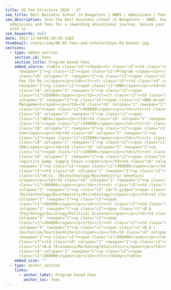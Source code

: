 ```yaml
---
title: UG Fee Structure 2024 - 27
seo_title: Best Business School in Bangalore | ABBS | Admissions | Fees
seo_description: Join the best business school in Bangalore - ABBS. Explore
  admissions and fees for a rewarding educational journey. Secure your future
  with us
seo_keywords: null
date: 2021-12-04T06:20:50.148Z
thumbnail: static/img/08-05-fees-and-scholarships-01-banner.jpg
sections:
  - type: embed_section
    section_id: fees
    section_title: Program based Fees
    embed_source: <table class="c4"><tbody><tr class="c5"><td class="c0" colspan="1"
      rowspan="1"><p class="c2"><span class="c1">Program </span></p></td><td
      class="c6" colspan="1" rowspan="1"><p class="c2"><span class="c1">&nbsp;
      Fee (In Rs.)</span></p></td></tr><tr class="c5"><td class="c0" colspan="1"
      rowspan="1"><p class="c2"><span class="c1">BBA</span></p></td><td
      class="c6" colspan="1" rowspan="1"><p class="c2"><span
      class="c1">350000</span></p></td></tr><tr class="c5"><td class="c0"
      colspan="1" rowspan="1"><p class="c2"><span class="c1">BBA-Aviation
      Management</span></p></td><td class="c6" colspan="1" rowspan="1"><p
      class="c2"><span class="c1">450000</span></p></td></tr><tr class="c7"><td
      class="c0" colspan="1" rowspan="1"><p class="c2"><span
      class="c1">BCA</span></p></td><td class="c6" colspan="1" rowspan="1"><p
      class="c2"><span class="c1">330000</span></p></td></tr><tr class="c5"><td
      class="c0" colspan="1" rowspan="1"><p class="c2"><span class="c1">B.
      Com</span></p></td><td class="c6" colspan="1" rowspan="1"><p
      class="c2"><span class="c1">215000</span></p></td></tr><tr class="c5"><td
      class="c0" colspan="1" rowspan="1"><p class="c2"><span class="c1">B. Com +
      CMA</span></p></td><td class="c6" colspan="1" rowspan="1"><p
      class="c2"><span class="c1">320000</span></p></td></tr><tr class="c5"><td
      class="c0" colspan="1" rowspan="1"><p class="c2"><span class="c1">B. Com
      logistics &amp; Supply Chain </span></p></td><td class="c6" colspan="1"
      rowspan="1"><p class="c2"><span class="c1">300000</span></p></td></tr><tr
      class="c5"><td class="c0" colspan="1" rowspan="1"><p class="c2"><span
      class="c1">B.Sc. (Biotechnology/Biochemistry/ Genetics)
      </span></p></td><td class="c6" colspan="1" rowspan="1"><p class="c2"><span
      class="c1">300000</span></p></td></tr><tr class="c5"><td class="c0"
      colspan="1" rowspan="1"><p class="c2" id="h.gjdgxs"><span class="c1">B. Sc
      (Biotechnology/Biochemistry/Microbiology)</span></p></td><td class="c6"
      colspan="1" rowspan="1"><p class="c2"><span
      class="c1">300000</span></p></td></tr><tr class="c7"><td class="c0"
      colspan="1" rowspan="1"><p class="c2"><span class="c1">B.A
      (Psychology/Sociology/Political Science)</span></p></td><td class="c6"
      colspan="1" rowspan="1"><p class="c2"><span
      class="c1">300000</span></p></td></tr><tr class="c7"><td class="c0"
      colspan="1" rowspan="1"><p class="c2"><span class="c1">B.A (
      Journalism/Tourism/History)</span></p></td><td class="c6" colspan="1"
      rowspan="1"><p class="c2"><span class="c1">300000</span></p></td></tr><tr
      class="c7"><td class="c0" colspan="1" rowspan="1"><p class="c2"><span
      class="c1">B.A (Economics/Marketing/Statistics)</span></p></td><td
      class="c6" colspan="1" rowspan="1"><p class="c2"><span
      class="c1">300000</span></p></td></tr></tbody></table>
    embed_size: ""
  - type: anchor_section
    links:
      - anchor_label: Program based Fees
        anchor_loc: fees
---
```

